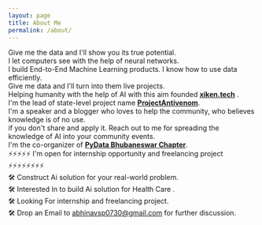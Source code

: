 ```yaml
---
layout: page
title: About Me
permalink: /about/
---
```

Give me the data and I'll show you its true potential. \
I let computers see with the help of neural networks. \
I build End-to-End Machine Learning products. I know how to use data efficiently. \
Give me data and I'll turn into them live projects. \
Helping humanity with the help of AI with this aim founded [**xiken.tech**](https://xiken.tech/) . \
I'm the lead of state-level project name [**ProjectAntivenom**](https://projectantivenom.netlify.app/). \
I'm a speaker and a blogger who loves to help the community, who believes knowledge is of no use. \
if you don't share and apply it. Reach out to me for spreading the knowledge of AI into your community events. \
I'm the co-organizer of [**PyData Bhubaneswar Chapter**](https://www.meetup.com/PyData-Bhubaneswar/). \
⚡⚡⚡⚡⚡ I'm open for internship opportunity and freelancing project   ⚡⚡⚡⚡⚡⚡⚡⚡ \
🛠️ Construct Ai solution for your real-world problem. \
🛠️ Interested In to build Ai solution for Health Care . \
🛠️ Looking For internship and freelancing project. \
🛠️ Drop an Email to abhinavsp0730@gmail.com for further discussion. 


